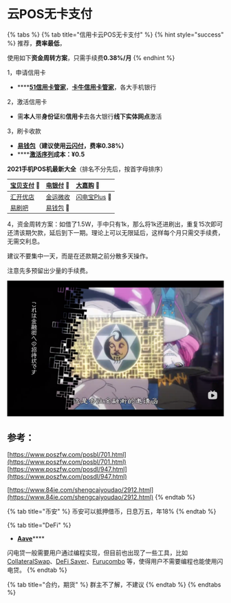 # 云POS无卡支付

{% tabs %}
{% tab title="信用卡云POS无卡支付" %}
{% hint style="success" %}
推荐，**费率最低**，

使用如下**资金周转方案**，只需手续费**0.38%/月**
{% endhint %}

1，申请信用卡

* \*\*\*\*[**51信用卡管家**](https://www.u51.com/)，[**卡牛信用卡管家**](https://www.kaniu.com/)，各大手机银行

2，激活信用卡

* 需**本人**带**身份证**和**信用卡**去各大银行**线下实体网点**激活

3，刷卡收款

* [**易钱包**](https://yqb.net.cn/)**（建议使用**[**云闪付**](https://yunshanfu.unionpay.com/)**，费率0.38%）**
* \*\*\*\*[**激活序列**](https://ac.yqb.net.cn/product/)**成本：¥0.5**

**2021手机POS机最新大全**（排名不分先后，按首字母排序）

| [宝贝支付](https://bbpurse.com/flypayfx/popularize/registpage?pcode=00B52S85507) 🚩 | [电银付](https://cloud.chinaebi.cn/yfapi/regist/#/download-apk?type=1) 🚩 | [大嘉购](https://djg.jiajiepay.com/share/share.html?agenTinvitCode=y1NbcYZI+7vskR2zsCBw199cqbOT+1AhnSHq99HRbd+niPBp9nYyUk/AfNZnC1e65bdVS/5hib5jEaafrAcuYmEk2+tPIT3AQpq0IMcfuBpospgPpLdiBDFf84iY1XTlirbugCd0BNT8J3l4j1YcXTUGWJ3WWJu3aLNSEnArXXw=&displayCode=*******5521#/) 🚩 |
| :--- | :--- | :--- |
| [汇开优店](https://m.dsyundian.com/mobile/html/share/index.html?phone=otf8g7gwzIYURQD7137JPw==&flag=1&barndId=1) | [金运微收](https://jkreg.jytpay.com/index?inviteUser=10375124&termCode=96&termSource=1) | [闪电宝Plus](https://star.cloudpnr.com/sdb_plus/sdbpl-mobile/html/homePicCtr/regH5?phone=DfrR1UGTeALbsDuMu0accQ==&flag=1&barndId=1) 🚩 |
| [易刷吧](https://yishuaba.com/yishuaba-share/#/?invitationCode=836602&regType=0) | [易钱包](https://yqb.net.cn/) 🚩 |  |

4，资金周转方案：如借了1.5W，手中只有1k，那么将1k还进刷出，重复15次即可还清该期欠款，延后到下一期。理论上可以无限延后，这样每个月只需交手续费，无需交利息。

建议不要集中一天，而是在还款期之前分散多天操作。

注意先多预留出少量的手续费。

![](../.gitbook/assets/ping-mu-kuai-zhao-20201222-xia-wu-7.19.25.png)

## 参考：

[https://www.poszfw.com/posbl/701.html](https://www.poszfw.com/posbl/701.html)  
[https://www.poszfw.com/posdl/947.html](https://www.poszfw.com/posdl/947.html)

[https://www.84ie.com/shengcaiyoudao/2912.html](https://www.84ie.com/shengcaiyoudao/2912.html)
{% endtab %}

{% tab title="币安" %}
币安可以抵押借币，日息万五，年18%
{% endtab %}

{% tab title="DeFi" %}
* [**Aave**](https://app.aave.com/)\*\*\*\*

闪电贷一般需要用户通过编程实现，但目前也出现了一些工具，比如 [CollateralSwap](https://collateralswap.com/)、[DeFi Saver](https://app.defisaver.com/)、[Furucombo](https://furucombo.app/) 等，使得用户不需要编程也能使用闪电贷。
{% endtab %}

{% tab title="合约，期货" %}
群主不了解，不建议
{% endtab %}
{% endtabs %}

### 

